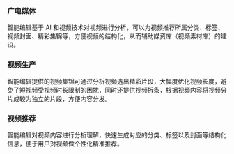 ### 广电媒体

智能编辑基于 AI 和视频技术对视频进行分析，可以为视频推荐所属分类、标签、视频封面、精彩集锦等，方便视频的结构化，从而辅助媒资库（视频素材库）的建设。

### 视频生产

智能编辑提供的视频集锦可通过分析视频选出精彩片段，大幅度优化视频长度，避免了短视频受视频时长限制的困扰，同时还提供视频拆条，根据视频内容将视频分片成较为独立的片段，方便内容分发。


### 视频推荐

智能编辑对视频内容进行分析理解，快速生成对应的分类、标签以及封面等结构化信息，便于用户对视频做个性化精准推荐。
